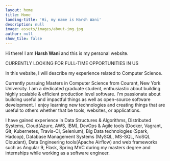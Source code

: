 ```yaml
---
layout: home
title: Home
landing-title: 'Hi, my name is Harsh Wani'
description: null
image: assets/images/about-img.jpg
author: null
show_tile: false
---
```


Hi there!
I am **Harsh Wani** and this is my personal website.

CURRENTLY LOOKING FOR FULL-TIME OPPORTUNITIES IN US

In this website, I will describe my experience related to Computer Science.

Currently pursuing Masters in Computer Science from Courant, New York University.
I am a dedicated graduate student, enthusiastic about building highly scalable & efficient production level software. I'm passionate about building useful and impactful things as well as open-source software development. I enjoy learning new technologies and creating things that are useful to others whether that be tools, websites, or applications.

I have gained experience in Data Structures & Algorithms, Distributed Systems, Cloud(Azure, AWS, IBM), DevOps & Agile tools (Docker, Vagrant, Git, Kubernetes, Travis-CI, Selenium), Big Data technologies (Spark, Hadoop), Database Management Systems (MySQL, MS-SQL, NoSQL Cloudant), Data Engineering tools(Apache Airflow) and web frameworks such as Angular 9, Flask, Spring MVC during my masters degree and internships while working as a software engineer.


